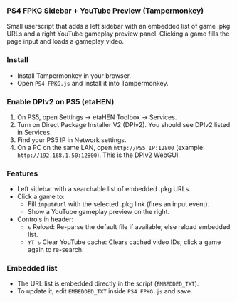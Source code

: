 ### PS4 FPKG Sidebar + YouTube Preview (Tampermonkey)

Small userscript that adds a left sidebar with an embedded list of game .pkg URLs and a right YouTube gameplay preview panel. Clicking a game fills the page input and loads a gameplay video.

### Install
- Install Tampermonkey in your browser.
- Open `PS4 FPKG.js` and install it into Tampermonkey.

### Enable DPIv2 on PS5 (etaHEN)
1. On PS5, open Settings → etaHEN Toolbox → Services.
2. Turn on Direct Package Installer V2 (DPIv2). You should see DPIv2 listed in Services.
3. Find your PS5 IP in Network settings.
4. On a PC on the same LAN, open `http://PS5_IP:12800` (example: `http://192.168.1.50:12800`). This is the DPIv2 WebGUI.

### Features
- Left sidebar with a searchable list of embedded .pkg URLs.
- Click a game to:
  - Fill `input#url` with the selected .pkg link (fires an input event).
  - Show a YouTube gameplay preview on the right.
- Controls in header:
  - `↻` Reload: Re-parse the default file if available; else reload embedded list.
  - `YT ↻` Clear YouTube cache: Clears cached video IDs; click a game again to re-search.

### Embedded list
- The URL list is embedded directly in the script (`EMBEDDED_TXT`).
- To update it, edit `EMBEDDED_TXT` inside `PS4 FPKG.js` and save.



